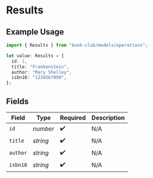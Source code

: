 # Results

## Example Usage

```typescript
import { Results } from "book-club/models/operations";

let value: Results = {
  id: 1,
  title: "Frankenstein",
  author: "Mary Shelley",
  isbn10: "1234567890",
};
```

## Fields

| Field              | Type               | Required           | Description        |
| ------------------ | ------------------ | ------------------ | ------------------ |
| `id`               | *number*           | :heavy_check_mark: | N/A                |
| `title`            | *string*           | :heavy_check_mark: | N/A                |
| `author`           | *string*           | :heavy_check_mark: | N/A                |
| `isbn10`           | *string*           | :heavy_check_mark: | N/A                |